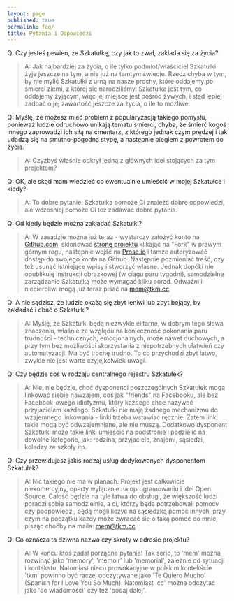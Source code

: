 ```yaml
---
layout: page
published: true
permalink: faq/
title: Pytania i Odpowiedzi
---
```


Q: Czy jesteś pewien, że Szkatułkę, czy jak to zwał, zakłada się za życia?

> A: Jak najbardziej za życia, o ile tylko podmiot/właściciel Szkatułki żyje jeszcze na tym, a nie już na tamtym świecie. Rzecz chyba w tym, by nie mylić Szkatułki z urną na nasze prochy, które oddajemy po śmierci ziemi, z której się narodziliśmy. Szkatułka jest tym, co oddajemy żyjącym, więc jej miejsce jest pośród żywych, i stąd lepiej zadbać o jej zawartość jeszcze za życia, o ile to możliwe.

Q: Myślę, że możesz mieć problem z popularyzacją takiego pomysłu, ponieważ ludzie odruchowo unikają tematu śmierci, chyba, że śmierć kogoś innego zaprowadzi ich siłą na cmentarz, z którego jednak czym prędzej i tak udadzą się na smutno-pogodną stypę, a następnie biegiem z powrotem do życia.

> A: Czyżbyś właśnie odkrył jedną z głównych idei stojących za tym projektem?

Q: OK, ale skąd mam wiedzieć co ewentualnie umieścić w mojej Szkatułce i kiedy?

> A: To dobre pytanie. Szkatułka pomoże Ci znaleźć dobre odpowiedzi, ale wcześniej pomoże Ci też zadawać dobre pytania.

Q: Od kiedy będzie można zakładać Szkatułki?

> A: W zasadzie można już teraz - wystarczy założyć konto na [Github.com](https://github.com), sklonować [stronę projektu](https://github.com/memtkmcc/starter) klikając na "Fork" w prawym górnym rogu, następnie wejść na [Prose.io](http://prose.io) i tamże autoryzować dostęp do swojego konta na Github. Następnie pozmieniać treść, czy też usunąć istniejące wpisy i stworzyć własne. Jednak dopóki nie opublikuję instrukcji obrazkowej (w ciągu paru tygodni), samodzielne zarządzanie Szkatułką może wymagać kilku porad. Odważni i niecierpliwi mogą już teraz pisać na [mem@tkm.cc](mailto:mem@tkm.cc)

Q: A nie sądzisz, że ludzie okażą się zbyt leniwi lub zbyt bojący, by zakładać i dbać o Szkatułki?

> A: Myślę, że Szkatułki będą niezwykle elitarne, w dobrym tego słowa znaczeniu, właśnie ze względu na konieczność pokonania paru trudności - technicznych, emocjonalnych, może nawet duchowych, a przy tym bez możliwości skorzystania z niepotrzebnych ułatwień czy automatyzacji. Ma być trochę trudno. To co przychodzi zbyt łatwo, zwykle nie jest warte czyjejkolwiek uwagi.

Q: Czy będzie coś w rodzaju centralnego rejestru Szkatułek?

> A: Nie, nie będzie, choć dysponenci poszczególnych Szkatułek mogą linkować siebie nawzajem, coś jak "friends" na Facebooku, ale bez Facebook-owego idiotyzmu, który każdego chce nazywać przyjacielem każdego. Szkatułki nie mają żadnego mechanizmu do wzajemnego linkowania - linki trzeba wstawiać ręcznie. Zatem linki takie mogą być odwzajemniane, ale nie muszą. Dodatkowo dysponent Szkatułki może takie linki umieścić na podstronie i podzielić na dowolne kategorie, jak: rodzina, przyjaciele, znajomi, sąsiedzi, koledzy ze szkoły itp.

Q: Czy przewidujesz jakiś rodzaj usług dedykowanych dysponentom Szkatułek?

> A: Nic takiego nie ma w planach. Projekt jest całkowicie niekomercyjny, oparty wyłącznie na oprogramowaniu i idei Open Source. Całość będzie na tyle łatwa do obsługi, że większość ludzi poradzi sobie samodzielnie, a ci, którzy będą potrzebowali pomocy czy podpowiedzi, będą mogli liczyć na sąsiedzką pomoc innych, przy czym na początku każdy może zwracać się o taką pomoc do mnie, pisząc choćby na maila: [mem@tkm.cc](mailto:mem@tkm.cc)

Q: Co oznacza ta dziwna nazwa czy skróty w adresie projektu?

> A: W końcu ktoś zadał porządne pytanie! Tak serio, to 'mem' można rozwinąć jako 'memory', 'memoir' lub 'memorial', zależnie od sytuacji i kontekstu. Natomiast nieco prowokacyjne w polskim kontekście 'tkm' powinno być raczej odczytywane jako 'Te Quiero Mucho' (Spanish for I Love You So Much). Natomiast 'cc' można odczytać jako 'do wiadomości' czy też 'podaj dalej'.

